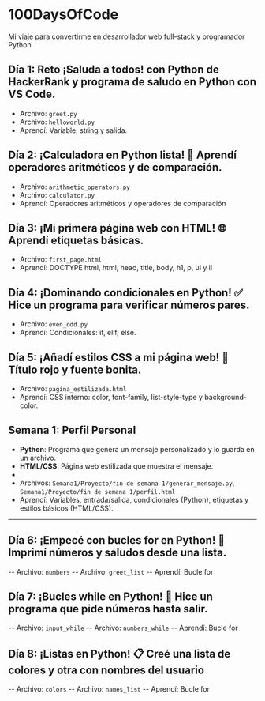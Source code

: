 # 100DaysOfCode
Mi viaje para convertirme en desarrollador web full-stack y programador Python.

## Día 1: Reto ¡Saluda a todos! con Python de HackerRank y programa de saludo en Python con VS Code.
- Archivo: `greet.py`
- Archivo: `helloworld.py`
- Aprendí: Variable, string y salida.

## Día 2: ¡Calculadora en Python lista! 🧮 Aprendí operadores aritméticos y de comparación.

- Archivo: `arithmetic_operators.py`
- Archivo: `calculator.py`
- Aprendí: Operadores aritméticos y operadores de comparación

## Día 3: ¡Mi primera página web con HTML! 🌐 Aprendí etiquetas básicas.

- Archivo: `first_page.html`
- Aprendí: DOCTYPE html, html, head, title, body, h1, p, ul y li

## Día 4: ¡Dominando condicionales en Python! ✅ Hice un programa para verificar números pares.

- Archivo: `even_odd.py`
- Aprendí: Condicionales: if, elif, else.

## Día 5: ¡Añadí estilos CSS a mi página web! 🎨 Título rojo y fuente bonita.

- Archivo: `pagina_estilizada.html`
- Aprendí: CSS interno: color, font-family, list-style-type y background-color.

## Semana 1: Perfil Personal
- **Python**: Programa que genera un mensaje personalizado y lo guarda en un archivo.
- **HTML/CSS**: Página web estilizada que muestra el mensaje.
- 
- Archivos: `Semana1/Proyecto/fin de semana 1/generar_mensaje.py`, `Semana1/Proyecto/fin de semana 1/perfil.html`
- Aprendí: Variables, entrada/salida, condicionales (Python), etiquetas y estilos básicos (HTML/CSS).

----

## Día 6: ¡Empecé con bucles for en Python! 🔄 Imprimí números y saludos desde una lista.

-- Archivo: `numbers`
-- Archivo: `greet_list`
-- Aprendí: Bucle for

## Día 7: ¡Bucles while en Python! 🔄 Hice un programa que pide números hasta salir.

-- Archivo: `input_while`
-- Archivo: `numbers_while`
-- Aprendí: Bucle for

## Día 8: ¡Listas en Python! 📋 Creé una lista de colores y otra con nombres del usuario

-- Archivo: `colors`
-- Archivo: `names_list`
-- Aprendí: Bucle for